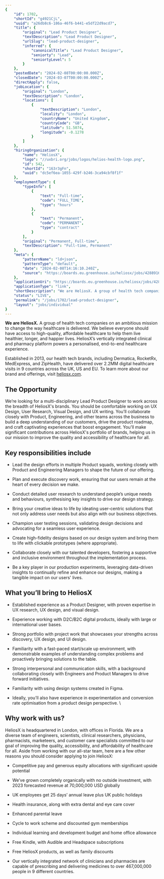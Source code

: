 ```yaml
---
{
	"id": 1702,
	"shortId": "g4921CjL",
	"uuid": "a26db8c6-186a-46f6-b441-e5df22d9acd7",
	"title": {
		"original": "Lead Product Designer",
		"textDescription": "Lead Product Designer",
		"urlSlug": "lead-product-designer",
		"inferred": {
			"canonicalTitle": "Lead Product Designer",
			"seniorty": "Lead",
			"seniortyLevel": 5
		}
	},
	"postedDate": "2024-02-08T00:00:00.000Z",
	"closedDate": "2024-03-07T00:00:00.000Z",
	"directApply": false,
	"jobLocation": {
		"original": "London",
		"textDescription": "London",
		"locations": [
			{
				"textDescription": "London",
				"locality": "London",
				"countryName": "United Kingdom",
				"countryCode": "GB",
				"latitude": 51.5074,
				"longitude": -0.1278
			}
		]
	},
	"hiringOrganization": {
		"name": "HeliosX",
		"logo": "//uxbri.org/jobs/logos/helios-health-logo.png",
		"id": 542,
		"shortId": "163r3gFn",
		"uuid": "dc5ef6ea-1055-429f-b246-3ca94cbf8f1f"
	},
	"employmentType": {
		"typeInfo": [
			{
				"text": "Full-time",
				"code": "FULL_TIME",
				"type": "hours"
			},
			{
				"text": "Permanent",
				"code": "PERMANENT",
				"type": "contract"
			}
		],
		"original": "Permanent, Full-time",
		"textDescription": "Full-time, Permanent"
	},
	"meta": {
		"patternName": "ld+json",
		"patternType": "default",
		"date": "2024-02-08T14:16:10.240Z",
		"source": "https://boards.eu.greenhouse.io/heliosx/jobs/4288916101?gh_jid=4288916101"
	},
	"applicationUri": "https://boards.eu.greenhouse.io/heliosx/jobs/4288916101?gh_jid=4288916101#app",
	"applicationType": "link",
	"shortDescription": "We are HeliosX. A group of health tech companies on an ambitious mission to change the way healthcare is delivered. We believe everyone should have access to high-quality-, affordable healthcare to",
	"status": "LIVE",
	"permalink": "/jobs/1702/lead-product-designer",
	"layout": "jobs/individual"
}
---
```

<p><strong>We are HeliosX.</strong> A group of health tech companies on an ambitious mission to change the way healthcare is delivered. We believe everyone should have access to high-quality, affordable healthcare to help them live healthier, longer, and happier lives. HeliosX’s vertically integrated clinical and pharmacy platform powers a personalised, end-to-end healthcare experience.</p><p>Established in 2013, our health tech brands, including Dermatica, RocketRx, MedExpress, and ZipHealth, have delivered over 2.2MM digital healthcare visits in 9 countries across the UK, US and EU. To learn more about our brand and offerings, visit <a target="_blank" rel="noopener noreferrer nofollow" href="http://heliosx.com">heliosx.com</a>.</p><h2>The Opportunity</h2><p>We’re looking for a multi-disciplinary Lead Product Designer to work across the breadth of HeliosX's brands. You should be comfortable working on UX Design, User Research, Visual Design, and UX writing. You’ll collaborate closely with Product, Engineering, and other teams across the business to build a deep understanding of our customers, drive the product roadmap, and craft captivating experiences that boost engagement. You'll make significant contributions across HeliosX's portfolio of brands, helping us in our mission to improve the quality and accessibility of healthcare for all.</p><h2>Key responsibilities include</h2><ul><li><p>Lead the design efforts in multiple Product squads, working closely with Product and Engineering Managers to shape the future of our offering.</p></li><li><p>Plan and execute discovery work, ensuring that our users remain at the heart of every decision we make.</p></li><li><p>Conduct detailed user research to understand people’s unique needs and behaviours, synthesising key insights to drive our design strategy.</p></li><li><p>Bring your creative ideas to life by ideating user-centric solutions that not only address user needs but also align with our business objectives.</p></li><li><p>Champion user testing sessions, validating design decisions and advocating for a seamless user experience.</p></li><li><p>Create high-fidelity designs based on our design system and bring them to life with clickable prototypes (where appropriate).</p></li><li><p>Collaborate closely with our talented developers, fostering a supportive and inclusive environment throughout the implementation process.</p></li><li><p>Be a key player in our production experiments, leveraging data-driven insights to continually refine and enhance our designs, making a tangible impact on our users' lives.</p></li></ul><h2>What you’ll bring to HeliosX</h2><ul><li><p>Established experience as a Product Designer, with proven expertise in UX research, UX design, and visual design.</p></li><li><p>Experience working with D2C/B2C digital products, ideally with large or international user bases.</p></li><li><p>Strong portfolio with project work that showcases your strengths across discovery, UX design, and UI design.</p></li><li><p>Familiarity with a fast-paced start/scale up environment, with demonstrable examples of understanding complex problems and proactively bringing solutions to the table.</p></li><li><p>Strong interpersonal and communication skills, with a background collaborating closely with Engineers and Product Managers to drive forward initiatives.</p></li><li><p>Familiarity with using design systems created in Figma.</p></li><li><p>Ideally, you'll also have experience in experimentation and conversion rate optimisation from a product design perspective. \</p></li></ul><h2><strong>Why work with us?</strong></h2><p>HeliosX is headquartered in London, with offices in Florida. We are a diverse team of engineers, scientists, clinical researchers, physicians, pharmacists, marketeers, and customer care specialists committed to our goal of improving the quality, accessibility, and affordability of healthcare for all. Aside from working with our all-star team, here are a few other reasons you should consider applying to join HeliosX:</p><ul><li><p>Competitive pay and generous equity allocations with significant upside potential</p></li><li><p>We’ve grown completely organically with no outside investment, with 2023 forecasted revenue at 70,000,000 USD globally</p></li><li><p>UK employees get 25 days’ annual leave plus UK public holidays</p></li><li><p>Health insurance, along with extra dental and eye care cover</p></li><li><p>Enhanced parental leave</p></li><li><p>Cycle to work scheme and discounted gym memberships</p></li><li><p>Individual learning and development budget and home office allowance</p></li><li><p>Free Kindle, with Audible and Headspace subscriptions</p></li><li><p>Free HeliosX products, as well as family discounts</p></li><li><p>Our vertically integrated network of clinicians and pharmacies are capable of prescribing and delivering medicines to over 467,000,000 people in 9 different countries.</p></li></ul>
